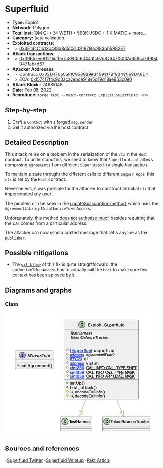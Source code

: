 # Superfluid 
- **Type:** Exploit
- **Network:** Polygon
- **Total lost**: 19M QI + 24 WETH + 563K USDC + 11K MATIC + more...
- **Category:** Data validation
- **Exploited contracts:**
- - [0x3E14dC1b13c488a8d5D310918780c983bD5982E7](https://polygonscan.com/address/0x3E14dC1b13c488a8d5D310918780c983bD5982E7)
- **Attack transactions:**
- - [0x396b6ee91216cf6e7c89f0c6044dfc97e84647f5007a658ca899040471ab4d67](https://polygonscan.com/tx/0x396b6ee91216cf6e7c89f0c6044dfc97e84647f5007a658ca899040471ab4d67)
- **Attacker Addresses**: 
- - Contract: [0x32D47ba0aFfC9569298d4598f7Bf8348Ce8DA6D4](https://polygonscan.com/address/0x32D47ba0aFfC9569298d4598f7Bf8348Ce8DA6D4)
- - EOA: [0x1574f7f4c9d3aca2ebce918e5d19d18ae853c090](https://polygonscan.com/address/0x1574f7f4c9d3aca2ebce918e5d19d18ae853c090)
- **Attack Block:**: 24685148
- **Date:** Feb 08, 2022
- **Reproduce:** `forge test --match-contract Exploit_Superfluid -vvv`

## Step-by-step 
1. Craft a `Context` with a forged `msg.sender`
2. Get it authorized via the host contract

## Detailed Description

This attack relies on a problem in the serialization of the `ctx` in the `Host` contract. To understand this, we need to know that `Superfluid.sol` allows composing `agreements` from different `Super Apps` in a single transaction.

To mantain a state throught the different calls to different `Supper Apps`, this `ctx` is set by the `Host` contract. 

Nevertheless, it was possible for the attacker to construct an initial `ctx` that impersonated any user. 

The problem can be seen in the [updateSubscription method](https://github.com/superfluid-finance/protocol-monorepo/blob/d04426e7d6950ae9a27d0c50debb7aab7cac1925/packages/ethereum-contracts/contracts/agreements/InstantDistributionAgreementV1.sol#L466), which uses the `AgreementLibrary` to `authorizeTokenAccess`.

Unfortunately, this method [does not authorize much](https://github.com/superfluid-finance/protocol-monorepo/blob/d04426e7d6950ae9a27d0c50debb7aab7cac1925/packages/ethereum-contracts/contracts/agreements/AgreementLibrary.sol#L39) besides requiring that the call comes from a particular address. 

The attacker can now send a crafted message that set's anyone as the [`publisher`](https://github.com/superfluid-finance/protocol-monorepo/blob/d04426e7d6950ae9a27d0c50debb7aab7cac1925/packages/ethereum-contracts/contracts/agreements/InstantDistributionAgreementV1.sol#L483).

## Possible mitigations
- The [`git blame`](https://github.com/superfluid-finance/protocol-monorepo/blame/48f5951c1fb30127a462cce7b16871c435d66e10/packages/ethereum-contracts/contracts/agreements/AgreementLibrary.sol#L43) of this fix is quite straightforward: the `authorizeTokenAccess` has to actually call the `Host` to make sure this context has been aproved by it.

## Diagrams and graphs
  
### Class

![class](superfluid.png)

## Sources and references
-[Superfluid Twitter](https://twitter.com/Superfluid_HQ/status/1491045880107048962) 
-[Superfluid Writeup](https://medium.com/superfluid-blog/08-02-22-exploit-post-mortem-15ff9c97cdd) 
-[Rekt Article](https://rekt.news/superfluid-rekt/)

